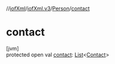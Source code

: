 //[iofXml](../../../index.md)/[iofXml.v3](../index.md)/[Person](index.md)/[contact](contact.md)

# contact

[jvm]\
protected open val [contact](contact.md): [List](https://docs.oracle.com/javase/8/docs/api/java/util/List.html)<[Contact](../-contact/index.md)>
